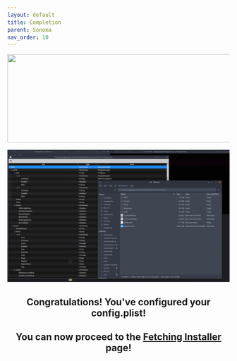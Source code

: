 ```yaml
---
layout: default
title: Completion
parent: Sonoma
nav_order: 10
---
```


<p align="center">
  <img width="650" height="200" src="../../../assets/HeaderCongrats.png">
</p>

<a href="https://raw.githubusercontent.com/royalgraphx/DarwinKVM/main/docs/assets/OpenCoreEFIComplete.png"><img src="../../../assets/OpenCoreEFIComplete.png" alt=""></a>

<h2 align="center">Congratulations! You've configured your config.plist!</h2>

<h2 align="center">You can now proceed to the <a href="../../../infocenter/06-FetchingInstaller/index">Fetching Installer</a> page!</h2>

